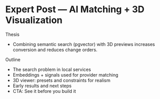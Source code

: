 # Expert Post — AI Matching + 3D Visualization

Thesis
- Combining semantic search (pgvector) with 3D previews increases conversion and reduces change orders.

Outline
- The search problem in local services
- Embeddings + signals used for provider matching
- 3D viewer: presets and constraints for realism
- Early results and next steps
- CTA: See it before you build it
